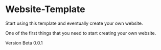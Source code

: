 # Website-Template
Start using this template and eventually create your own website.

One of the first things that you need to start creating your own website.

Version Beta 0.0.1
